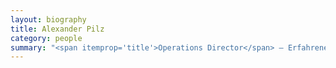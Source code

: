```yaml
---
layout: biography
title: Alexander Pilz
category: people
summary: "<span itemprop='title'>Operations Director</span> — Erfahrener Projektmanager mit ausführlichem Hintergrund als Software-Entwickler und Systemarchitekt. Spezialisiert auf die Verwaltung von verteilten internationalen Teams."
---
```


